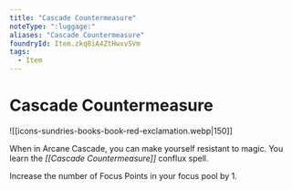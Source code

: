 ```yaml
---
title: "Cascade Countermeasure"
noteType: ":luggage:"
aliases: "Cascade Countermeasure"
foundryId: Item.zkq8iA4ZtHwxvSVm
tags:
  - Item
---
```


# Cascade Countermeasure
![[icons-sundries-books-book-red-exclamation.webp|150]]

When in Arcane Cascade, you can make yourself resistant to magic. You learn the _[[Cascade Countermeasure]]_ conflux spell.

Increase the number of Focus Points in your focus pool by 1.

